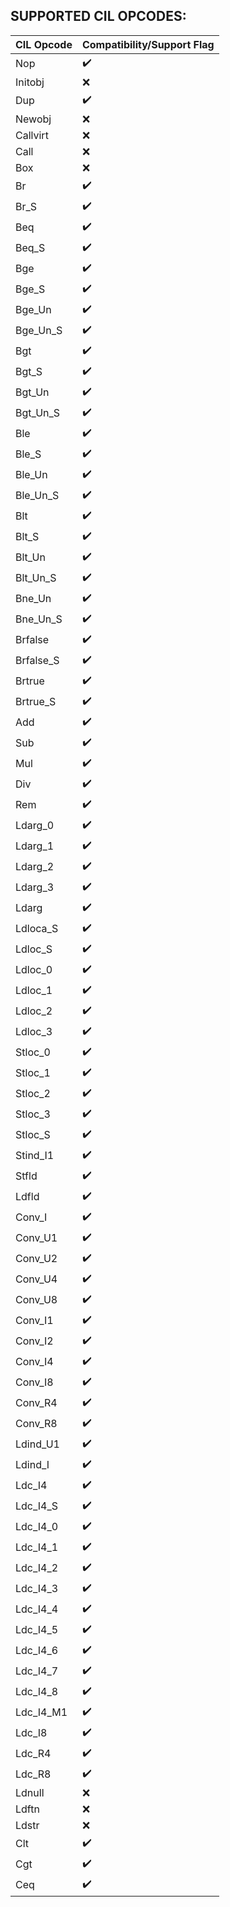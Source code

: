 ## SUPPORTED CIL OPCODES:

| CIL Opcode | Compatibility/Support Flag |
-------------|-----------------------------
| Nop | ✔️ |
| Initobj | ❌ |
| Dup | ✔️ |
| Newobj | ❌ |
| Callvirt | ❌ |
| Call | ❌ |
| Box | ❌ |
| Br | ✔️ |
| Br_S | ✔️ |
| Beq | ✔️ |
| Beq_S | ✔️ |
| Bge | ✔️ |
| Bge_S | ✔️ |
| Bge_Un | ✔️ |
| Bge_Un_S | ✔️ |
| Bgt | ✔️ |
| Bgt_S | ✔️ |
| Bgt_Un | ✔️ |
| Bgt_Un_S | ✔️ |
| Ble | ✔️ |
| Ble_S | ✔️ |
| Ble_Un | ✔️ |
| Ble_Un_S | ✔️ |
| Blt | ✔️ |
| Blt_S | ✔️ |
| Blt_Un | ✔️ |
| Blt_Un_S | ✔️ |
| Bne_Un | ✔️ |
| Bne_Un_S | ✔️ |
| Brfalse | ✔️ |
| Brfalse_S | ✔️ |
| Brtrue | ✔️ |
| Brtrue_S | ✔️ |
| Add | ✔️ |
| Sub | ✔️ |
| Mul | ✔️ |
| Div | ✔️ |
| Rem | ✔️ |
| Ldarg_0 | ✔️ |
| Ldarg_1 | ✔️ |
| Ldarg_2 | ✔️ |
| Ldarg_3 | ✔️ |
| Ldarg | ✔️ |
| Ldloca_S | ✔️ |
| Ldloc_S | ✔️ |
| Ldloc_0 | ✔️ |
| Ldloc_1 | ✔️ |
| Ldloc_2 | ✔️ |
| Ldloc_3 | ✔️ |
| Stloc_0 | ✔️ |
| Stloc_1 | ✔️ |
| Stloc_2 | ✔️ |
| Stloc_3 | ✔️ |
| Stloc_S | ✔️ |
| Stind_I1 | ✔️ |
| Stfld | ✔️ |
| Ldfld | ✔️ |
| Conv_I | ✔️ |
| Conv_U1 | ✔️ |
| Conv_U2 | ✔️ |
| Conv_U4 | ✔️ |
| Conv_U8 | ✔️ |
| Conv_I1 | ✔️ |
| Conv_I2 | ✔️ |
| Conv_I4 | ✔️ |
| Conv_I8 | ✔️ |
| Conv_R4 | ✔️ |
| Conv_R8 | ✔️ |
| Ldind_U1 | ✔️ |
| Ldind_I | ✔️ |
| Ldc_I4 | ✔️ |
| Ldc_I4_S | ✔️ |
| Ldc_I4_0 | ✔️ |
| Ldc_I4_1 | ✔️ |
| Ldc_I4_2 | ✔️ |
| Ldc_I4_3 | ✔️ |
| Ldc_I4_4 | ✔️ |
| Ldc_I4_5 | ✔️ |
| Ldc_I4_6 | ✔️ |
| Ldc_I4_7 | ✔️ |
| Ldc_I4_8 | ✔️ |
| Ldc_I4_M1 | ✔️ |
| Ldc_I8 | ✔️ |
| Ldc_R4 | ✔️ |
| Ldc_R8 | ✔️ |
| Ldnull | ❌ |
| Ldftn | ❌ |
| Ldstr | ❌ |
| Clt | ✔️ |
| Cgt | ✔️ |
| Ceq | ✔️ |
